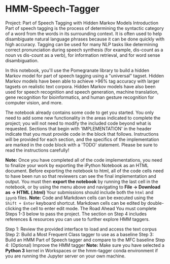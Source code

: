 # HMM-Speech-Tagger
Project: Part of Speech Tagging with Hidden Markov Models
Introduction
Part of speech tagging is the process of determining the syntactic category of a word from the words in its surrounding context. It is often used to help disambiguate natural language phrases because it can be done quickly with high accuracy. Tagging can be used for many NLP tasks like determining correct pronunciation during speech synthesis (for example, dis-count as a noun vs dis-count as a verb), for information retrieval, and for word sense disambiguation.

In this notebook, you'll use the Pomegranate library to build a hidden Markov model for part of speech tagging using a "universal" tagset. Hidden Markov models have been able to achieve >96% tag accuracy with larger tagsets on realistic text corpora. Hidden Markov models have also been used for speech recognition and speech generation, machine translation, gene recognition for bioinformatics, and human gesture recognition for computer vision, and more.



The notebook already contains some code to get you started. You only need to add some new functionality in the areas indicated to complete the project; you will not need to modify the included code beyond what is requested. Sections that begin with 'IMPLEMENTATION' in the header indicate that you must provide code in the block that follows. Instructions will be provided for each section, and the specifics of the implementation are marked in the code block with a 'TODO' statement. Please be sure to read the instructions carefully!

**Note:** Once you have completed all of the code implementations, you need to finalize your work by exporting the iPython Notebook as an HTML document. Before exporting the notebook to html, all of the code cells need to have been run so that reviewers can see the final implementation and output. You must then **export the notebook** by running the last cell in the notebook, or by using the menu above and navigating to **File -> Download as -> HTML (.html)** Your submissions should include both the `html` and `ipynb` files.
**Note:** Code and Markdown cells can be executed using the `Shift + Enter` keyboard shortcut. Markdown cells can be edited by double-clicking the cell to enter edit mode.
The Road Ahead
You must complete Steps 1-3 below to pass the project. The section on Step 4 includes references & resources you can use to further explore HMM taggers.

Step 1: Review the provided interface to load and access the text corpus
Step 2: Build a Most Frequent Class tagger to use as a baseline
Step 3: Build an HMM Part of Speech tagger and compare to the MFC baseline
Step 4: (Optional) Improve the HMM tagger
**Note:** Make sure you have selected a **Python 3** kernel in Workspaces or the hmm-tagger conda environment if you are running the Jupyter server on your own machine.
